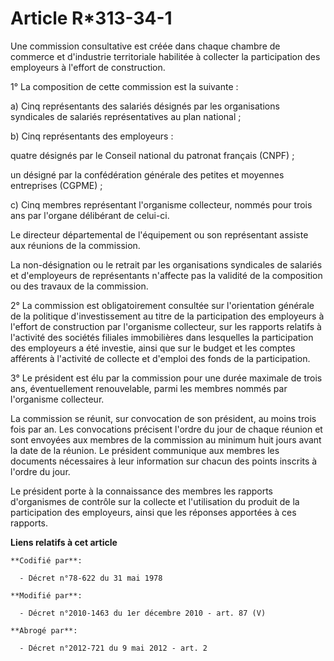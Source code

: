# Article R*313-34-1

Une commission consultative est créée dans chaque      chambre de commerce et d'industrie territoriale habilitée à collecter
la participation des employeurs à l'effort de construction. 

1° La composition de cette commission est la suivante : 

a) Cinq représentants des salariés désignés par les organisations syndicales de salariés représentatives au plan national ; 

b) Cinq représentants des employeurs : 

quatre désignés par le Conseil national du patronat français (CNPF) ; 

un désigné par la confédération générale des petites et moyennes entreprises (CGPME) ; 

c) Cinq membres représentant l'organisme collecteur, nommés pour trois ans par l'organe délibérant de celui-ci. 

Le directeur départemental de l'équipement ou son représentant assiste aux réunions de la commission. 

La non-désignation ou le retrait par les organisations syndicales de salariés et d'employeurs de représentants n'affecte pas
la validité de la composition ou des travaux de la commission. 

2° La commission est obligatoirement consultée sur l'orientation générale de la politique d'investissement au titre de la
participation des employeurs à l'effort de construction par l'organisme collecteur, sur les rapports relatifs à l'activité
des sociétés filiales immobilières dans lesquelles la participation des employeurs a été investie, ainsi que sur le budget et
les comptes afférents à l'activité de collecte et d'emploi des fonds de la participation. 

3° Le président est élu par la commission pour une durée maximale de trois ans, éventuellement renouvelable, parmi les
membres nommés par l'organisme collecteur. 

La commission se réunit, sur convocation de son président, au moins trois fois par an. Les convocations précisent l'ordre du
jour de chaque réunion et sont envoyées aux membres de la commission au minimum huit jours avant la date de la réunion. Le
président communique aux membres les documents nécessaires à leur information sur chacun des points inscrits à l'ordre du
jour. 

Le président porte à la connaissance des membres les rapports d'organismes de contrôle sur la collecte et l'utilisation du
produit de la participation des employeurs, ainsi que les réponses apportées à ces rapports.

**Liens relatifs à cet article**

	**Codifié par**:

	  - Décret n°78-622 du 31 mai 1978

	**Modifié par**:

	  - Décret n°2010-1463 du 1er décembre 2010 - art. 87 (V)

	**Abrogé par**:

	  - Décret n°2012-721 du 9 mai 2012 - art. 2
